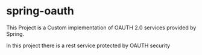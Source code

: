 # spring-oauth
This Project is a Custom implementation of OAUTH 2.0 services provided by Spring.

In this project there is a rest service protected by OAUTH security
